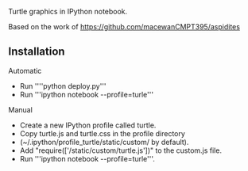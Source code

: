 Turtle graphics in IPython notebook.

Based on the work of https://github.com/macewanCMPT395/aspidites


Installation
------------

Automatic
* Run ''''python deploy.py'''
* Run '''ipython notebook --profile=turle'''

Manual
* Create a new IPython profile called turtle.
* Copy turtle.js and turtle.css in the profile directory
* (~/.ipython/profile_turtle/static/custom/ by default).
* Add "require(['/static/custom/turtle.js'])" to the custom.js file.
* Run '''ipython notebook --profile=turle'''.
